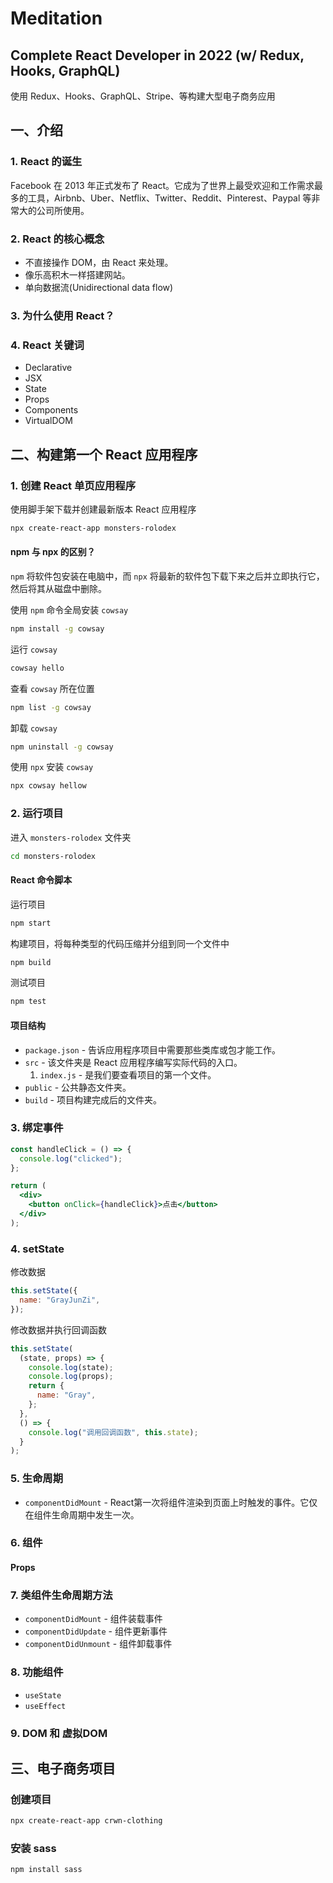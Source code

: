 # Meditation

## Complete React Developer in 2022 (w/ Redux, Hooks, GraphQL)

使用 Redux、Hooks、GraphQL、Stripe、等构建大型电子商务应用

## 一、介绍

### 1. React 的诞生

Facebook 在 2013 年正式发布了 React。它成为了世界上最受欢迎和工作需求最多的工具，Airbnb、Uber、Netflix、Twitter、Reddit、Pinterest、Paypal 等非常大的公司所使用。

### 2. React 的核心概念

- 不直接操作 DOM，由 React 来处理。
- 像乐高积木一样搭建网站。
- 单向数据流(Unidirectional data flow)

### 3. 为什么使用 React？

### 4. React 关键词

- Declarative
- JSX
- State
- Props
- Components
- VirtualDOM

## 二、构建第一个 React 应用程序

### 1. 创建 React 单页应用程序

使用脚手架下载并创建最新版本 React 应用程序

```bash
npx create-react-app monsters-rolodex
```

#### npm 与 npx 的区别？

`npm` 将软件包安装在电脑中，而 `npx` 将最新的软件包下载下来之后并立即执行它，然后将其从磁盘中删除。

使用 `npm` 命令全局安装 `cowsay`

```bash
npm install -g cowsay
```

运行 `cowsay`

```bash
cowsay hello
```

查看 `cowsay` 所在位置

```bash
npm list -g cowsay
```

卸载 `cowsay`

```bash
npm uninstall -g cowsay
```

使用 `npx` 安装 `cowsay`

```bash
npx cowsay hellow
```

### 2. 运行项目

进入 `monsters-rolodex` 文件夹

```bash
cd monsters-rolodex
```

#### React 命令脚本

运行项目

```bash
npm start
```

构建项目，将每种类型的代码压缩并分组到同一个文件中

```bash
npm build
```

测试项目

```bash
npm test
```

#### 项目结构

- `package.json` - 告诉应用程序项目中需要那些类库或包才能工作。
- `src` - 该文件夹是 React 应用程序编写实际代码的入口。
  1. `index.js` - 是我们要查看项目的第一个文件。
- `public` - 公共静态文件夹。
- `build` - 项目构建完成后的文件夹。

### 3. 绑定事件

```jsx
const handleClick = () => {
  console.log("clicked");
};

return (
  <div>
    <button onClick={handleClick}>点击</button>
  </div>
);
```

### 4. setState

修改数据

```jsx
this.setState({
  name: "GrayJunZi",
});
```

修改数据并执行回调函数

```jsx
this.setState(
  (state, props) => {
    console.log(state);
    console.log(props);
    return {
      name: "Gray",
    };
  },
  () => {
    console.log("调用回调函数", this.state);
  }
);
```

### 5. 生命周期

- `componentDidMount` - React第一次将组件渲染到页面上时触发的事件。它仅在组件生命周期中发生一次。

### 6. 组件

#### Props

### 7. 类组件生命周期方法

- `componentDidMount` - 组件装载事件
- `componentDidUpdate` - 组件更新事件
- `componentDidUnmount` - 组件卸载事件

### 8. 功能组件

- `useState`
- `useEffect`

### 9. DOM 和 虚拟DOM

## 三、电子商务项目

### 创建项目

```bash
npx create-react-app crwn-clothing
```

### 安装 sass

```bash
npm install sass
```